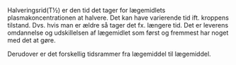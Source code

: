 Halveringsrid(T½) er den tid det tager for lægemidlets plasmakoncentrationen at halvere. Det kan have varierende tid ift. kroppens tilstand. Dvs. hvis man er ældre så tager det fx. længere tid. 
Det er leverens omdannelse og udskillelsen af lægemidlet som først og fremmest har noget med det at gøre.

Derudover er det forskellig tidsrammer fra lægemiddel til lægemiddel.